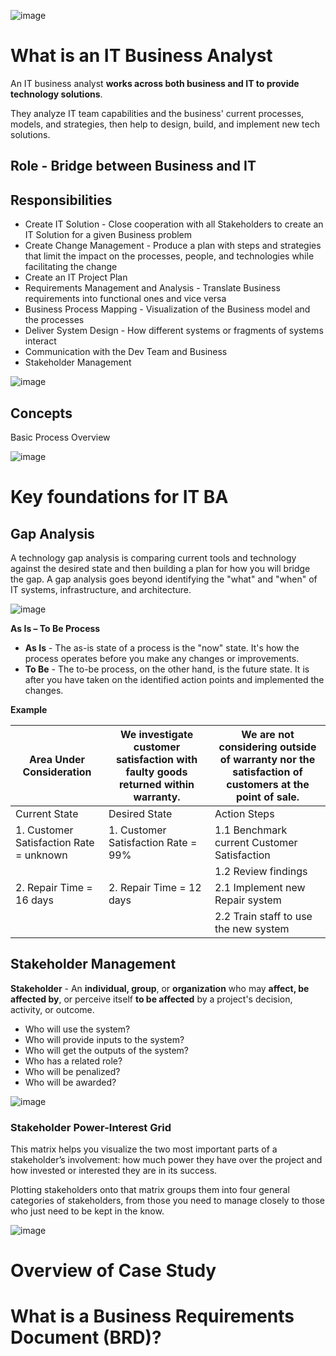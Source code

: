 ![image](https://github.com/pirocorp/IT-Business-Analysis/assets/34960418/26e4d342-847b-4e5b-a9a4-b78cd4caf500)

# What is an IT Business Analyst

An IT business analyst **works across both business and IT to provide technology solutions**.

They analyze IT team capabilities and the business' current processes, models, and strategies, then help to design, build, and implement new tech solutions.

## Role - Bridge between Business and IT

## Responsibilities  

- Create IT Solution - Close cooperation with all Stakeholders to create an IT Solution for a given Business problem
- Create Change Management - Produce a plan with steps and strategies that limit the impact on the processes, people, and technologies while facilitating the change
- Create an IT Project Plan
- Requirements Management and Analysis - Translate Business requirements into functional ones and vice versa
- Business Process Mapping - Visualization of the Business model and the processes
- Deliver System Design -  How different systems or fragments of systems interact 
- Communication with the Dev Team and Business
- Stakeholder Management

![image](https://github.com/pirocorp/IT-Business-Analysis/assets/34960418/9b2b3b1a-ed0a-4914-8772-8c4614db2db2)

## Concepts

Basic Process Overview

![image](https://github.com/pirocorp/IT-Business-Analysis/assets/34960418/3762762f-e159-411d-b941-e646fe19f547)

# Key foundations for IT BA

## Gap Analysis

A technology gap analysis is comparing current tools and technology against the desired state and then building a plan for how you will bridge the gap. A gap analysis goes beyond identifying the "what" and "when" of IT systems, infrastructure, and architecture.

![image](https://github.com/pirocorp/IT-Business-Analysis/assets/34960418/3a97e091-1334-4608-8fcc-4a3389c28057)

**As Is – To Be Process**

- **As Is** - The as-is state of a process is the "now" state. It's how the process operates before you make any changes or improvements.
- **To Be** - The to-be process, on the other hand, is the future state. It is after you have taken on the identified action points and implemented the changes.

**Example**

| Area Under Consideration                | We investigate customer satisfaction with faulty goods returned within warranty.  |      We are not considering outside of warranty nor the satisfaction of customers at the point of sale.                                       |
|-----------------------------------------|------------------------------------------------------------------------------------------------------------------------------------------------------------------------------------------|---------------------------------------------|
| Current State                           | Desired State                                                                                                                                                                            | Action Steps                                |
| 1. Customer Satisfaction Rate = unknown | 1. Customer Satisfaction Rate = 99%                                                                                                                                                      | 1.1 Benchmark current Customer Satisfaction |
|                                         |                                                                                                                                                                                          | 1.2 Review findings                         |
| 2. Repair Time = 16 days                | 2. Repair Time = 12 days                                                                                                                                                                 | 2.1 Implement new Repair system             |
|                                         |                                                                                                                                                                                          | 2.2 Train staff to use the new system       |


## Stakeholder Management

**Stakeholder** - An **individual, group**, or **organization** who may **affect, be affected by**, or perceive itself **to be affected** by a project's decision, activity, or outcome.

- Who will use the system?
- Who will provide inputs to the system?
- Who will get the outputs of the system?
- Who has a related role?
- Who will be penalized?
- Who will be awarded?
  
![image](https://github.com/pirocorp/IT-Business-Analysis/assets/34960418/cb8b5a53-0713-449c-ade7-da17aa3c8703)

### Stakeholder Power-Interest Grid

This matrix helps you visualize the two most important parts of a stakeholder’s involvement: how much power they have over the project and how invested or interested they are in its success.

Plotting stakeholders onto that matrix groups them into four general categories of stakeholders, from those you need to manage closely to those who just need to be kept in the know.

![image](https://github.com/pirocorp/IT-Business-Analysis/assets/34960418/2ab73f54-8e24-4d81-a291-9c4404a82a4b)



# Overview of Case Study

# What is a Business Requirements Document (BRD)?
